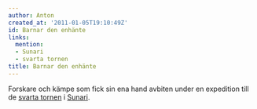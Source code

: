 ```yaml
---
author: Anton
created_at: '2011-01-05T19:10:49Z'
id: Barnar den enhänte
links:
  mention:
  - Sunari
  - svarta tornen
title: Barnar den enhänte
---
```


Forskare och kämpe som fick sin ena hand avbiten under en expedition till de [svarta tornen] i
[Sunari].

  [svarta tornen]: svarta_tornen
  [Sunari]: Sunari
